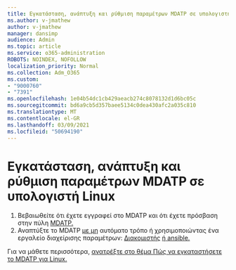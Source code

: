 ```yaml
---
title: Εγκατάσταση, ανάπτυξη και ρύθμιση παραμέτρων MDATP σε υπολογιστή Linux
ms.author: v-jmathew
author: v-jmathew
manager: dansimp
audience: Admin
ms.topic: article
ms.service: o365-administration
ROBOTS: NOINDEX, NOFOLLOW
localization_priority: Normal
ms.collection: Adm_O365
ms.custom:
- "9000760"
- "7391"
ms.openlocfilehash: 1e04b54dc1cb429aeacb274c8078132d1d6bc05c
ms.sourcegitcommit: bd6a9cb5d357baee5134c0dea430afc2a035c810
ms.translationtype: MT
ms.contentlocale: el-GR
ms.lasthandoff: 03/09/2021
ms.locfileid: "50694190"
---
```

# <a name="install-deploy-and-configure-mdatp-on-a-linux-machine"></a>Εγκατάσταση, ανάπτυξη και ρύθμιση παραμέτρων MDATP σε υπολογιστή Linux

1. Βεβαιωθείτε ότι έχετε εγγραφεί στο MDATP και ότι έχετε πρόσβαση στην πύλη [MDATP.](https://go.microsoft.com/fwlink/?linkid=2144512)
2. Αναπτύξτε το MDATP [με μη](https://go.microsoft.com/fwlink/?linkid=2144809) αυτόματο τρόπο ή χρησιμοποιώντας ένα εργαλείο διαχείρισης παραμέτρων: [Διακομιστής](https://go.microsoft.com/fwlink/?linkid=2144715) [ή ansible.](https://go.microsoft.com/fwlink/?linkid=2144716)

Για να μάθετε περισσότερα, [ανατρέξτε στο θέμα Πώς να εγκαταστήσετε το MDATP για Linux.](https://go.microsoft.com/fwlink/?linkid=2144717)
